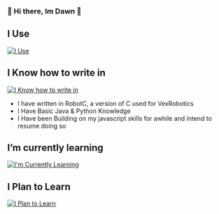 ### 👋 Hi there, Im Dawn 👋

<!--
Here are some ideas to get you started:

- 🔭 I’m currently working on ...
- 👯 I’m looking to collaborate on ...
- 🤔 I’m looking for help with ...
- 💬 Ask me about ...
- 📫 How to reach me: ...
- ⚡ Fun fact: ...
-->
## I Use
[![I Use](https://skillicons.dev/icons?i=discord,github,vscode)](https://skillicons.dev)
## I Know how to write in
[![I Know how to write in](https://skillicons.dev/icons?i=js,java,py,c)](https://skillicons.dev)
- I have written in RobotC, a version of C used for VexRobotics
- I Have Basic Java & Python Knowledge
- I Have been Building on my javascript skills for awhile and intend to resume doing so
## I’m currently learning
[![I'm Currently Learning](https://skillicons.dev/icons?i=html,css,nodejs)](https://skillicons.dev)
## I Plan to Learn
[![I Plan to Learn](https://skillicons.dev/icons?i=raspberrypi,react,lua,ts)](https://skillicons.dev)
